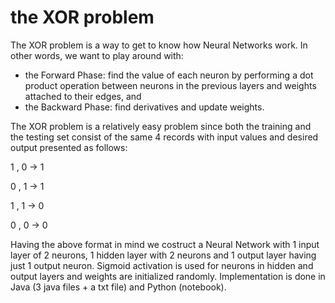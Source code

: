 # the XOR problem

The XOR problem is a way to get to know how Neural Networks work. In other words, we want to play around with:
- the Forward Phase: find the value of each neuron by performing a dot product operation between neurons in the previous layers and weights attached to their edges, and 
- the Backward Phase: find derivatives and update weights.

The XOR problem is a relatively easy problem since both the training and the testing set consist of the same 4 records with input values and desired output presented as follows:

1 , 0 -> 1

0 , 1 -> 1

1 , 1 -> 0

0 , 0 -> 0

Having the above format in mind we costruct a Neural Network with 1 input layer of 2 neurons, 1 hidden layer with 2 neurons and 1 output layer having just 1 output neuron. Sigmoid activation is used for neurons in hidden and output layers and weights are initialized randomly. Implementation is done in Java (3 java files + a txt file) and Python (notebook). 



